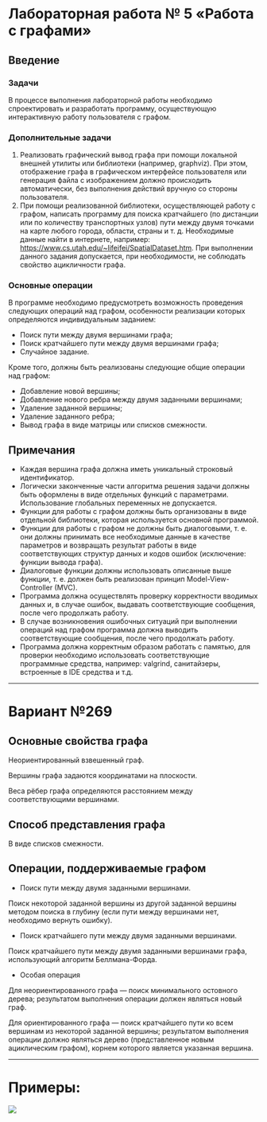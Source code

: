 # Лабораторная работа № 5 «Работа с графами»
## Введение
### Задачи
В процессе выполнения лабораторной работы необходимо cпроектировать и разработать программу, осуществующую интерактивную работу пользователя с графом.
### Дополнительные задачи
1. Реализовать графический вывод графа при помощи локальной внешней утилиты или библиотеки (например, graphviz). При этом, отображение графа в графическом интерфейсе пользователя или генерация файла с изображением должно происходить автоматически, без выполнения действий вручную со стороны пользователя.
2. При помощи реализованной библиотеки, осуществляющей работу с графом, написать программу для поиска кратчайшего (по дистанции или по количеству транспортных узлов) пути между двумя точками на карте любого города, области, страны и т. д. Необходимые данные найти в интернете, например: https://www.cs.utah.edu/~lifeifei/SpatialDataset.htm. При выполнении данного задания допускается, при необходимости, не соблюдать свойство ацикличности графа.
### Основные операции
В программе необходимо предусмотреть возможность проведения следующих операций над графом, особенности реализации которых определяются индивидуальным заданием:
* Поиск пути между двумя вершинами графа;
* Поиск кратчайшего пути между двумя вершинами графа;
* Случайное задание.

Кроме того, должны быть реализованы следующие общие операции над графом:
* Добавление новой вершины;
* Добавление нового ребра между двумя заданными вершинами;
* Удаление заданной вершины;
* Удаление заданного ребра;
* Вывод графа в виде матрицы или списков смежности.

## Примечания
* Каждая вершина графа должна иметь уникальный строковый идентификатор.
* Логически законченные части алгоритма решения задачи должны быть оформлены в виде отдельных функций с параметрами. Использование глобальных переменных не допускается.
* Функции для работы с графом должны быть организованы в виде отдельной библиотеки, которая используется основной программой.
* Функции для работы с графом не должны быть диалоговыми, т. е. они должны принимать все необходимые данные в качестве параметров и возвращать результат работы в виде соответствующих структур данных и кодов ошибок (исключение: функции вывода графа).
* Диалоговые функции должны использовать описанные выше функции, т. е. должен быть реализован принцип Model-View-Controller (MVC).
* Программа должна осуществлять проверку корректности вводимых данных и, в случае ошибок, выдавать соответствующие сообщения, после чего продолжать работу.
* В случае возникновения ошибочных ситуаций при выполнении операций над графом программа должна выводить соответствующие сообщения, после чего продолжать работу.
* Программа должна корректным образом работать с памятью, для проверки необходимо использовать соответствующие программные средства, например: valgrind, санитайзеры, встроенные в IDE средства и т.д.

----
# Вариант №269
## Основные свойства графа
Неориентированный взвешенный граф.

Вершины графа задаются координатами на плоскости.

Веса рёбер графа определяются расстоянием между соответствующими вершинами.
## Способ представления графа
В виде списков смежности.
## Операции, поддерживаемые графом
* Поиск пути между двумя заданными вершинами.

Поиск некоторой заданной вершины из другой заданной вершины методом поиска в глубину (если пути между вершинами нет, необходимо вернуть ошибку).
* Поиск кратчайшего пути между двумя заданными вершинами.

Поиск кратчайшего пути между двумя заданными вершинами графа, использующий алгоритм Беллмана-Форда.
* Особая операция

Для неориентированного графa — поиск минимального остовного дерева; результатом выполнения операции должен являться новый граф.

Для ориентированного графа — поиск кратчайшего пути ко всем вершинам из некоторой заданной вершины; результатом выполнения операции должно являться дерево (представленное новым ациклическим графом), корнем которого является указанная вершина.

----

# Примеры:

![](https://github.com/BobNich/Labs-MEPHI-1Year-2Sem/blob/main/lab5/examples/Graph.png)
